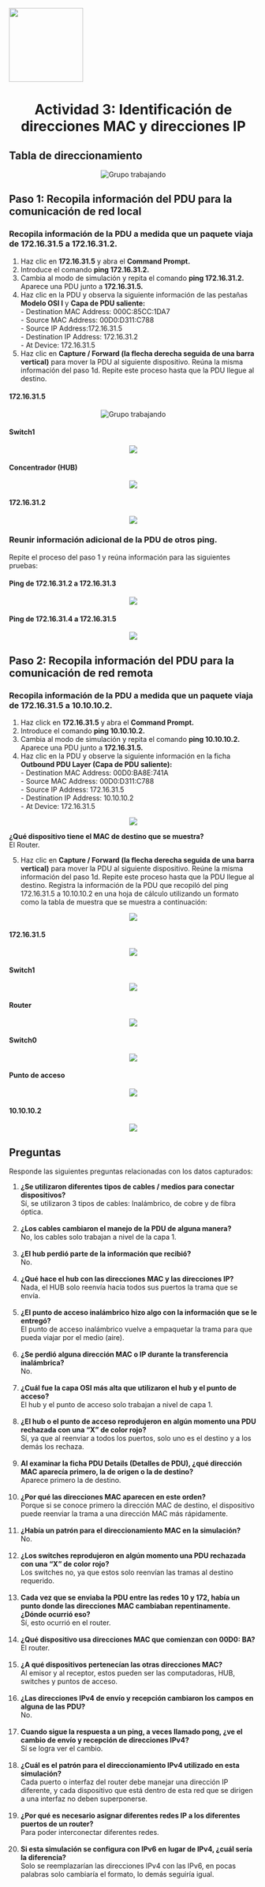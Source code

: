 <p align="left">
  <img src="https://semanadelcannabis.cayetano.edu.pe/assets/img/logo-upch.png" width="150">
  <h1 align="center">Actividad 3: Identificación de direcciones MAC y direcciones IP</h1>
</p>

## Tabla de direccionamiento
<p align= "center">
  <img src="https://github.com/EdwinJaraOFC/CDRGrupo5/assets/150296803/23c23cb3-7020-4f17-9505-127808b42830" alt="Grupo trabajando"  />
</p>

## Paso 1: Recopila información del PDU para la comunicación de red local

### Recopila información de la PDU a medida que un paquete viaja de 172.16.31.5 a 172.16.31.2.

1. Haz clic en **172.16.31.5** y abra el **Command Prompt.**
2. Introduce el comando **ping 172.16.31.2.**
3. Cambia al modo de simulación y repita el comando **ping 172.16.31.2.** Aparece una PDU junto a **172.16.31.5.**
4. Haz clic en la PDU y observa la siguiente información de las pestañas **Modelo OSI I** y **Capa de PDU saliente:** <br>- Destination MAC Address: 000C:85CC:1DA7<br>- Source MAC Address: 00D0:D311:C788<br>- Source IP Address:172.16.31.5<br>- Destination IP Address: 172.16.31.2<br>- At Device: 172.16.31.5
5. Haz clic en **Capture / Forward (la flecha derecha seguida de una barra vertical)** para mover la PDU al siguiente dispositivo. Reúna la misma información del paso 1d. Repite este proceso hasta que la PDU llegue al destino.

#### 172.16.31.5
<p align= "center">
  <img src="https://github.com/EdwinJaraOFC/CDRGrupo5/assets/150296803/ab6ec817-847c-41cd-8662-b5233495fb69" alt="Grupo trabajando" />
</p>

#### Switch1
<p align= "center">
  <img src="https://github.com/EdwinJaraOFC/CDRGrupo5/assets/150296803/ecf3dc79-6835-432b-8093-5bd62fd9c039">
</p>

#### Concentrador (HUB)
<p align= "center">
  <img src="https://github.com/EdwinJaraOFC/CDRGrupo5/assets/150296803/1d280728-e507-416e-b59e-35b650a03a95">
</p>

#### 172.16.31.2
<p align= "center">
  <img src="https://github.com/EdwinJaraOFC/CDRGrupo5/assets/150296803/bf0351d6-947e-439e-914b-591840cd16dd">
</p>

### Reunir información adicional de la PDU de otros ping.
Repite el proceso del paso 1 y reúna información para las siguientes pruebas:

#### Ping de 172.16.31.2 a 172.16.31.3
<p align= "center">
  <img src="https://github.com/EdwinJaraOFC/CDRGrupo5/assets/150296803/be08a1e1-c032-44e7-b474-5fad2977f846">
</p>

#### Ping de 172.16.31.4 a 172.16.31.5
<p align= "center">
  <img src="https://github.com/EdwinJaraOFC/CDRGrupo5/assets/150296803/aa81520e-5f11-4af1-8c03-9131da8c1a5e">
</p>

## Paso 2: Recopila información del PDU para la comunicación de red remota

### Recopila información de la PDU a medida que un paquete viaja de 172.16.31.5 a 10.10.10.2. 
1. Haz click en **172.16.31.5** y abra el **Command Prompt.**
2. Introduce el comando **ping 10.10.10.2.**
3. Cambia al modo de simulación y repita el comando **ping 10.10.10.2.** Aparece una PDU junto a **172.16.31.5.**
4. Haz clic en la PDU y observe la siguiente información en la ficha **Outbound PDU Layer (Capa de PDU saliente):** <br>- Destination MAC Address: 00D0:BA8E:741A<br>- Source MAC Address: 00D0:D311:C788<br>- Source IP Address: 172.16.31.5<br>- Destination IP Address: 10.10.10.2<br>- At Device: 172.16.31.5
<p align= "center">
  <img src="https://github.com/EdwinJaraOFC/CDRGrupo5/assets/150296803/a31f8b70-f606-4c1c-a5df-24a7d92ac239">
</p>

**¿Qué dispositivo tiene el MAC de destino que se muestra?** <br>El Router.

5. Haz clic en **Capture / Forward (la flecha derecha seguida de una barra vertical)** para mover la PDU al siguiente dispositivo. Reúne la misma información del paso 1d. Repite este proceso hasta que la PDU llegue al destino. Registra la información de la PDU que recopiló del ping 172.16.31.5 a 10.10.10.2 en una hoja de cálculo utilizando un formato como la tabla de muestra que se muestra a continuación: 
<p align= "center">
  <img src="https://github.com/EdwinJaraOFC/CDRGrupo5/assets/150296803/283a7045-38d1-4211-8086-b0d5b82ac1b7">
</p>

#### 172.16.31.5
<p align= "center">
  <img src="https://github.com/EdwinJaraOFC/CDRGrupo5/assets/150296803/959e2e8a-97f7-46bc-a5a5-081f5b6c017c">
</p>

#### Switch1
<p align= "center">
  <img src="https://github.com/EdwinJaraOFC/CDRGrupo5/assets/150296803/a16c6a48-5fa0-4551-b3ca-1251255b999a">
</p>

#### Router
<p align= "center">
  <img src="https://github.com/EdwinJaraOFC/CDRGrupo5/assets/150296803/59c652c9-9452-49fa-85f7-757f85f07fe7">
</p>

#### Switch0
<p align= "center">
  <img src="https://github.com/EdwinJaraOFC/CDRGrupo5/assets/150296803/c1ae9f1d-4d35-4916-8783-b2fb8981f1f5">
</p>

#### Punto de acceso
<p align= "center">
  <img src="https://github.com/EdwinJaraOFC/CDRGrupo5/assets/150296803/1578f351-8cb1-44c2-bd5a-93fc7a6f834f">
</p>

#### 10.10.10.2
<p align= "center">
  <img src="https://github.com/EdwinJaraOFC/CDRGrupo5/assets/150296803/8f492934-35b0-4ae7-88b6-ef357b4d3f94">
</p>

## Preguntas
Responde las siguientes preguntas relacionadas con los datos capturados:
1. **¿Se utilizaron diferentes tipos de cables / medios para conectar dispositivos?** <br>Sí, se utilizaron 3 tipos de cables: Inalámbrico, de cobre y de fibra óptica.<br><br>
2. **¿Los cables cambiaron el manejo de la PDU de alguna manera?** <br>No, los cables solo trabajan a nivel de la capa 1.<br><br>
3. **¿El hub perdió parte de la información que recibió?** <br>No.<br><br>
4. **¿Qué hace el hub con las direcciones MAC y las direcciones IP?** <br>Nada, el HUB solo reenvía hacia todos sus puertos la trama que se envía.<br><br>
5. **¿El punto de acceso inalámbrico hizo algo con la información que se le entregó?** <br>El punto de acceso inalámbrico vuelve a empaquetar la trama para que pueda viajar por el medio (aire).<br><br>
6. **¿Se perdió alguna dirección MAC o IP durante la transferencia inalámbrica?** <br>No.<br><br>
7. **¿Cuál fue la capa OSI más alta que utilizaron el hub y el punto de acceso?** <br>El hub y el punto de acceso solo trabajan a nivel de capa 1.<br><br>
8. **¿El hub o el punto de acceso reprodujeron en algún momento una PDU rechazada con una “X” de color rojo?** <br>Sí, ya que al reenviar a todos los puertos, solo uno es el destino y a los demás los rechaza.<br><br>
9. **Al examinar la ficha PDU Details (Detalles de PDU), ¿qué dirección MAC aparecía primero, la de origen o la de destino?** <br>Aparece primero la de destino.<br><br>
10. **¿Por qué las direcciones MAC aparecen en este orden?** <br>Porque si se conoce primero la dirección MAC de destino, el dispositivo puede reenviar la trama a una dirección MAC más rápidamente.<br><br>
11. **¿Había un patrón para el direccionamiento MAC en la simulación?** <br>No.<br><br>
12. **¿Los switches reprodujeron en algún momento una PDU rechazada con una “X” de color rojo?** <br>Los switches no, ya que estos solo reenvían las tramas al destino requerido.<br><br>
13. **Cada vez que se enviaba la PDU entre las redes 10 y 172, había un punto donde las direcciones MAC cambiaban repentinamente. ¿Dónde ocurrió eso?** <br>Sí, esto ocurrió en el router.<br><br>
14. **¿Qué dispositivo usa direcciones MAC que comienzan con 00D0: BA?** <br>El router.<br><br>
15. **¿A qué dispositivos pertenecían las otras direcciones MAC?** <br>Al emisor y al receptor, estos pueden ser las computadoras, HUB, switches y puntos de acceso.<br><br>
16. **¿Las direcciones IPv4 de envío y recepción cambiaron los campos en alguna de las PDU?** <br>No.<br><br>
17. **Cuando sigue la respuesta a un ping, a veces llamado pong, ¿ve el cambio de envío y recepción de direcciones IPv4?** <br>Sí se logra ver el cambio.<br><br>
18. **¿Cuál es el patrón para el direccionamiento IPv4 utilizado en esta simulación?** <br>Cada puerto o interfaz del router debe manejar una dirección IP diferente, y cada dispositivo que está dentro de esta red que se dirigen a una interfaz no deben superponerse.<br><br>
19. **¿Por qué es necesario asignar diferentes redes IP a los diferentes puertos de un router?** <br>Para poder interconectar diferentes redes.<br><br>
20. **Si esta simulación se configura con IPv6 en lugar de IPv4, ¿cuál sería la diferencia?** <br>Solo se reemplazarían las direcciones IPv4 con las IPv6, en pocas palabras solo cambiaría el formato, lo demás seguiría igual.<br>
